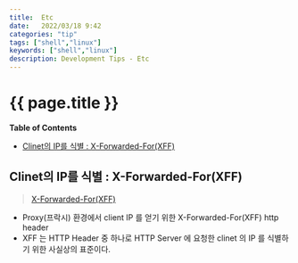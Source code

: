 ```yaml
---
title:  Etc
date:   2022/03/18 9:42
categories: "tip"
tags: ["shell","linux"]
keywords: ["shell","linux"]
description: Development Tips - Etc
---
```


# {{ page.title }}

**Table of Contents**

* [Clinet의 IP를 식별 : X-Forwarded-For(XFF)](#clinet의-ip를-식별--x-forwarded-forxff)


## Clinet의 IP를 식별 : X-Forwarded-For(XFF)
> [X-Forwarded-For(XFF)](https://www.lesstif.com/software-architect/proxy-client-ip-x-forwarded-for-xff-http-header-20775886.html)

* Proxy(프락시) 환경에서 client IP 를 얻기 위한 X-Forwarded-For(XFF) http header
* XFF 는 HTTP Header 중 하나로 HTTP Server 에 요청한 clinet 의 IP 를 식별하기 위한 사실상의 표준이다.
